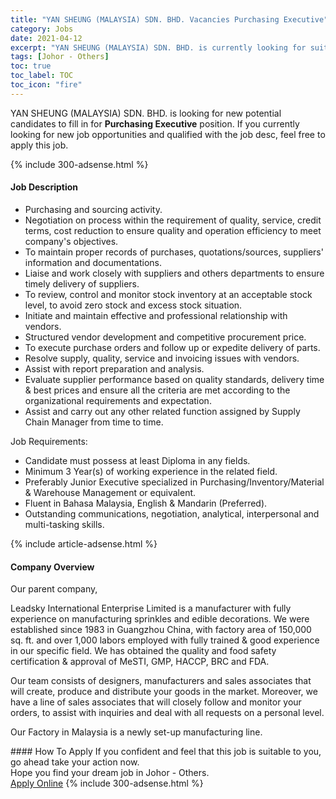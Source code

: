 ```yaml
---
title: "YAN SHEUNG (MALAYSIA) SDN. BHD. Vacancies Purchasing Executive" 
category: Jobs 
date: 2021-04-12 
excerpt: "YAN SHEUNG (MALAYSIA) SDN. BHD. is currently looking for suitable person to fill in the Purchasing Executive which based in Johor - Others" 
tags: [Johor - Others] 
toc: true 
toc_label: TOC 
toc_icon: "fire" 
--- 
```


<p>YAN SHEUNG (MALAYSIA) SDN. BHD. is looking for new potential candidates to fill in for <b>Purchasing Executive</b> position. If you currently looking for new job opportunities and qualified with the job desc, feel free to apply this job.
</p>{% include 300-adsense.html %} 
<div><div><h4>Job Description</h4></div><div><div><span><div><ul><li>Purchasing and sourcing activity.&#160;</li><li>Negotiation on process within the requirement of quality, service, credit terms, cost reduction to ensure quality and operation efficiency to meet company's objectives.&#160;</li><li>To maintain proper records of purchases, quotations/sources, suppliers' information and documentations.&#160;</li><li>Liaise and work closely with suppliers and others departments to ensure timely delivery of suppliers.&#160;</li><li>To review, control and monitor stock inventory at an acceptable stock level, to avoid zero stock and excess stock situation.</li><li>Initiate and maintain effective and professional relationship with vendors.&#160;</li><li>Structured vendor development and competitive procurement price.</li><li>To execute purchase orders and follow up or expedite delivery of parts.</li><li>Resolve supply, quality, service and invoicing issues with vendors.</li><li>Assist with report preparation and analysis.</li><li>Evaluate supplier performance based on quality standards, delivery time &amp; best prices and ensure all the criteria are met according to the organizational requirements and expectation.</li><li>Assist and carry out any other related function assigned by Supply Chain Manager from time to time.</li></ul><p>Job Requirements:</p><ul><li>Candidate must possess at least Diploma in any fields.</li><li>Minimum 3 Year(s) of working experience in the related field.</li><li>Preferably Junior Executive specialized in Purchasing/Inventory/Material &amp; Warehouse Management or equivalent.</li><li>Fluent in Bahasa Malaysia, English &amp; Mandarin (Preferred).</li><li>Outstanding communications, negotiation, analytical, interpersonal and multi-tasking skills.</li></ul></div></span></div></div></div> 
{% include article-adsense.html %} 
<div><div><h4>Company Overview</h4></div><div><div><span><div><p>Our parent company,&#160;</p><p>Leadsky International Enterprise Limited&#160;is a manufacturer with fully experience on manufacturing sprinkles and edible decorations. We were established since 1983 in Guangzhou China, with factory area of 150,000 sq. ft. and over 1,000 labors employed with fully trained &amp; good experience in our specific field. We has obtained the quality and food safety certification &amp; approval of MeSTI, GMP, HACCP, BRC and FDA.</p><p>Our team consists of designers, manufacturers and sales associates that will create, produce and distribute your goods in the market. Moreover, we have a line of sales associates that will closely follow and monitor your orders, to assist with inquiries and deal with all requests on a personal level.</p><p>Our Factory in Malaysia is a newly set-up manufacturing line.&#160;</p></div></span></div></div></div> 
#### How To Apply 
If you confident and feel that this job is suitable to you, go ahead take your action now. <br/> 
Hope you find your dream job in Johor - Others. <br/> 
<a href="https://www.jobstreet.com.my/en/job/purchasing-executive-4534129?jobId=jobstreet-my-job-4534129&" class="btn btn--info" target="_blank" rel="nofollow noopenner">Apply Online</a> 
{% include 300-adsense.html %} 